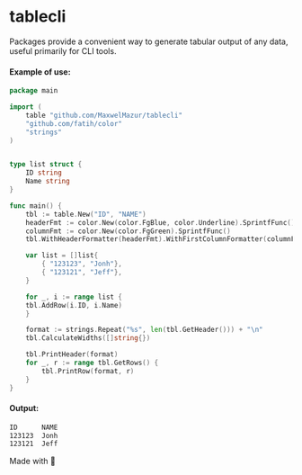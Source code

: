 # tablecli

Packages provide a convenient way to generate tabular output of any data, useful primarily for CLI tools.

#### Example of use:
```go 
package main

import (
    table "github.com/MaxwelMazur/tablecli"
    "github.com/fatih/color"
    "strings"
)


type list struct {
    ID string 
    Name string
}

func main() {
    tbl := table.New("ID", "NAME")
    headerFmt := color.New(color.FgBlue, color.Underline).SprintfFunc()
    columnFmt := color.New(color.FgGreen).SprintfFunc()
    tbl.WithHeaderFormatter(headerFmt).WithFirstColumnFormatter(columnFmt)

    var list = []list{
        { "123123", "Jonh"},
        { "123121", "Jeff"},
    }

    for _, i := range list {
	tbl.AddRow(i.ID, i.Name)
    }

    format := strings.Repeat("%s", len(tbl.GetHeader())) + "\n"
    tbl.CalculateWidths([]string{})

    tbl.PrintHeader(format)
	for _, r := range tbl.GetRows() {
	    tbl.PrintRow(format, r)
    }
}

```

#### Output: 
```sh
ID      NAME  
123123  Jonh  
123121  Jeff 
```

Made with ﵆ 
